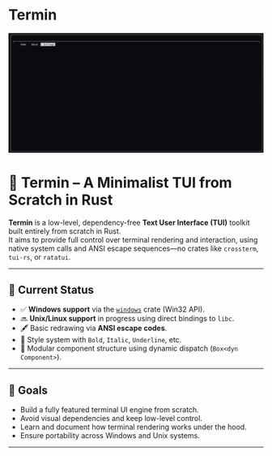 # Termin

![alt text](./assets/image.png)

# 🧮 Termin – A Minimalist TUI from Scratch in Rust

**Termin** is a low-level, dependency-free **Text User Interface (TUI)** toolkit built entirely from scratch in Rust.  
It aims to provide full control over terminal rendering and interaction, using native system calls and ANSI escape sequences—no crates like `crossterm`, `tui-rs`, or `ratatui`.

---

## 🚀 Current Status

- ✅ **Windows support** via the [`windows`](https://crates.io/crates/windows) crate (Win32 API).
- 🔜 **Unix/Linux support** in progress using direct bindings to `libc`.
- 🖋️ Basic redrawing via **ANSI escape codes**.
- 🎨 Style system with `Bold`, `Italic`, `Underline`, etc.
- 🧱 Modular component structure using dynamic dispatch (`Box<dyn Component>`).

---

## 🎯 Goals

- Build a fully featured terminal UI engine from scratch.
- Avoid visual dependencies and keep low-level control.
- Learn and document how terminal rendering works under the hood.
- Ensure portability across Windows and Unix systems.

---
